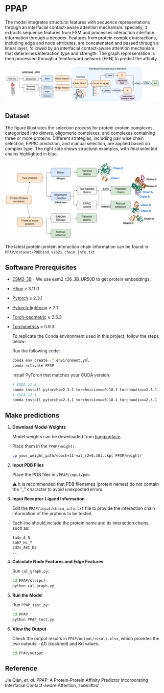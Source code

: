 # PPAP
The model integrates structural features with sequence representations through an interfacial contact-aware attention mechanism. specially, it extracts sequence features from ESM and processes interaction interface information through a decoder. Features from protein complex interactions, including edge and node attributes, are concatenated and passed through a linear layer, followed by an interfacial contact-aware attention mechanism that determines interaction type and strength. The graph representation is then processed through a feedforward network (FFN) to predict the affinity.   


![image](https://github.com/TEKHOO/PPAP/blob/main/PPAP.png)
## Dataset
The figure illustrates the selection process for protein-protein complexes, categorized into dimers, oligomeric complexes, and complexes containing three or more proteins. Different strategies, including pair wise chain selection, EPPIC prediction, and manual selection, are applied based on complex type. The right side shows structural examples, with final selected chains highlighted in blue.  

![image2](https://github.com/TEKHOO/PPAP/blob/main/data_process.png)

The latest protein-protein interaction chain information can be found in  
`PPAP/dataset/PDBbind_v2021_chain_info.txt`

## Software Prerequisites
* [ESM2-3B](https://github.com/facebookresearch/esm) - We use esm2_t36_3B_UR50D to get protein embeddings.
* [H5py](https://docs.h5py.org/en/stable/quick.html#quick) ≥ 3.11.0
* [Pytorch](https://pytorch.org/) ≥ 2.3.1
* [Pytorch-lightning](https://github.com/Lightning-AI/pytorch-lightning) ≥ 2.1
* [Torch-geometric](https://github.com/pyg-team/pytorch_geometric) ≥ 2.5.3
* [Torchmetrics](https://lightning.ai/docs/torchmetrics/stable/) ≥ 0.9.3

    To replicate the Conda environment used in this project, follow the steps below:

    Run the following code:
    ```bash
    conda env create -f environment.yml
    conda activate PPAP

    ```
    Install PyTorch that matches your CUDA version.
    ```bash
    # CUDA 11.8
    conda install pytorch==2.3.1 torchvision==0.18.1 torchaudio==2.3.1 pytorch-cuda=11.8 -c pytorch -c nvidia
    # CUDA 12.1
    conda install pytorch==2.3.1 torchvision==0.18.1 torchaudio==2.3.1 pytorch-cuda=12.1 -c pytorch -c nvidia
    ```

## Make predictions
1. **Download Model Weights**  

    Model weights can be downloaded from [huggingface](https://huggingface.co/qj666/PPAP/tree/main).  

    Place them in the `PPAP/weight/`.
    
    ```bash
    cp your_weight_path/epoch=11-val_r2=0.361.ckpt PPAP/weight/
    ```

2. **Input PDB Files**
   
    Place the PDB files in `/PPAP/input/pdb`.

    ⚠️ It is recommended that PDB filenames (protein names) do not contain the "_" character to avoid unexpected errors.

3. **Input Receptor-Ligand Information**  

    Edit the `PPAP/input/chain_info.txt` file to provide the interaction chain information of the proteins to be tested.  
   
    Each line should include the protein name and its interaction chains, such as:

    ```text
    1a4y_A_B
    3a67_HL_Y
    3d3v_ABC_DE
    ...
    ```

4. **Calculate Node Features and Edge Features**  

    Run `cal_graph.py`:
    
    ```bash
    cd PPAP/strips/
    python cal_graph.py
    ```

5. **Run the Model**  

    Run `PPAP_test.py`:
    
    ```bash
    cd PPAP
    python PPAP_test.py
    ```

6. **View the Output**

    Check the output results in `PPAP/output/result.xlsx`, which provides the two outputs: -ΔG (kcal/mol) and Kd values.

    ```bash
    cd PPAP/output
    ```

## Reference
Jie Qian, *et. al.* PPAP: A Protein-Protein Affinity Predictor Incorporating Interfacial Contact-aware Attention, *submitted*  
